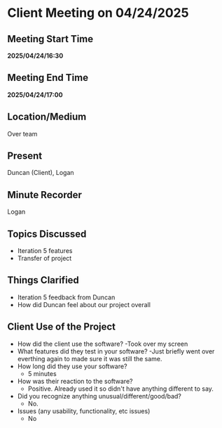 # Client Meeting on 04/24/2025

## Meeting Start Time

**2025/04/24/16:30**

## Meeting End Time

**2025/04/24/17:00**

## Location/Medium

Over team

## Present

Duncan (Client), Logan

## Minute Recorder

Logan

## Topics Discussed

- Iteration 5 features
- Transfer of project

## Things Clarified

- Iteration 5 feedback from Duncan
- How did Duncan feel about our project overall

## Client Use of the Project
- How did the client use the software?
    -Took over my screen
- What features did they test in your software?
    -Just briefly went over everthing again to made sure it was still the same.
- How long did they use your software?
    - 5 minutes
- How was their reaction to the software?
    - Positive. Already used it so didn't have anything different to say.
- Did you recognize anything unusual/different/good/bad?
    - No.
- Issues (any usability, functionality, etc issues)
    - No
